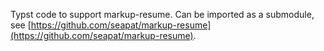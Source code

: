 Typst code to support markup-resume. Can be imported as a submodule, see [https://github.com/seapat/markup-resume](https://github.com/seapat/markup-resume).
